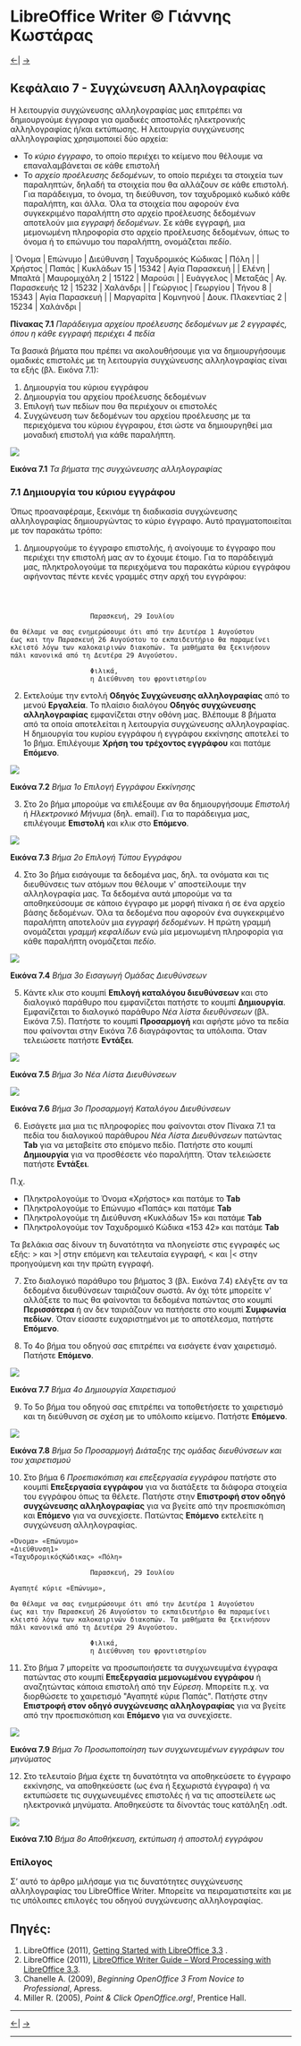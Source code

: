 # LibreOffice Writer  © Γιάννης Κωστάρας

[<-](LibreOfficeWriter_chap6.md)| [->](LibreOfficeWriter_chap8.md)

## Κεφάλαιο 7 - Συγχώνευση Αλληλογραφίας

Η λειτουργία συγχώνευσης αλληλογραφίας μας επιτρέπει να δημιουργούμε έγγραφα για ομαδικές αποστολές ηλεκτρονικής αλληλογραφίας ή/και εκτύπωσης.
Η λειτουργία συγχώνευσης αλληλογραφίας χρησιμοποιεί δύο αρχεία:
*	Το _κύριο έγγραφο_, το οποίο περιέχει το κείμενο που θέλουμε να επαναλαμβάνεται σε κάθε επιστολή
*	Το _αρχείο προέλευσης δεδομένων_, το οποίο περιέχει τα στοιχεία των παραληπτών, δηλαδή τα στοιχεία που θα αλλάζουν σε κάθε επιστολή. Για παράδειγμα, το όνομα, τη διεύθυνση, τον ταχυδρομικό κωδικό κάθε παραλήπτη, και άλλα.
Όλα τα στοιχεία που αφορούν ένα συγκεκριμένο παραλήπτη στο αρχείο προέλευσης δεδομένων αποτελούν μια _εγγραφή δεδομένων_. Σε κάθε εγγραφή, μια μεμονωμένη πληροφορία στο αρχείο προέλευσης δεδομένων, όπως το όνομα ή το επώνυμο του παραλήπτη, ονομάζεται _πεδίο_. 

| Όνομα	| Επώνυμο | Διεύθυνση | Ταχυδρομικός Κώδικας | Πόλη |
| Χρήστος | Παπάς |	 Κυκλάδων 15 | 15342 | Αγία Παρασκευή |
| Ελένη | Μπαλτά | Μαυρομιχάλη 2 | 15122 | Μαρούσι |
| Ευάγγελος | 	Μεταξάς |	Αγ. Παρασκευής 12 	| 15232 | Χαλάνδρι |
| Γεώργιος 	| Γεωργίου | Τήνου 8 | 15343  | Αγία Παρασκευή |
| Μαργαρίτα | 	Κομνηνού | 	Δουκ. Πλακεντίας 2 | 15234 | Χαλάνδρι | 

**Πίνακας 7.1** _Παράδειγμα αρχείου προέλευσης δεδομένων με 2 εγγραφές, όπου η κάθε εγγραφή περιέχει 4 πεδία_

Τα βασικά βήματα που πρέπει να ακολουθήσουμε για να δημιουργήσουμε ομαδικές επιστολές με τη λειτουργία συγχώνευσης αλληλογραφίας είναι τα εξής (βλ. Εικόνα 7.1):
1.	Δημιουργία του κύριου εγγράφου
2.	Δημιουργία του αρχείου προέλευσης δεδομένων
3.	Επιλογή των πεδίων που θα περιέχουν οι επιστολές
4.	Συγχώνευση των δεδομένων του αρχείου προέλευσης με τα περιεχόμενα του κύριου έγγραφου, έτσι ώστε να δημιουργηθεί μια μοναδική επιστολή για κάθε παραλήπτη.

![](assets/chap7/Fig1.png)

**Εικόνα 7.1** _Τα βήματα της συγχώνευσης αλληλογραφίας_

### 7.1 Δημιουργία του κύριου εγγράφου

Όπως προαναφέραμε, ξεκινάμε τη διαδικασία συγχώνευσης αλληλογραφίας δημιουργώντας το κύριο έγγραφο. Αυτό πραγματοποιείται με τον παρακάτω τρόπο:
1.	Δημιουργούμε το έγγραφο επιστολής, ή ανοίγουμε το έγγραφο που περιέχει την επιστολή μας αν το έχουμε έτοιμο. Για το παράδειγμά μας, πληκτρολογούμε τα περιεχόμενα του παρακάτω κύριου εγγράφου αφήνοντας πέντε κενές γραμμές στην αρχή του εγγράφου:

```
							


					Παρασκευή, 29 Ιουλίου

Θα θέλαμε να σας ενημερώσουμε ότι από την Δευτέρα 1 Αυγούστου 
έως και την Παρασκευή 26 Αυγούστου το εκπαιδευτήριο θα παραμείνει
κλειστό λόγω των καλοκαιρινών διακοπών. Τα μαθήματα θα ξεκινήσουν 
πάλι κανονικά από τη Δευτέρα 29 Αυγούστου.

					Φιλικά,
					η Διεύθυνση του φροντιστηρίου
```

2.	Εκτελούμε την εντολή **Οδηγός Συγχώνευσης αλληλογραφίας** από το μενού **Εργαλεία**. Το πλαίσιο διαλόγου **Οδηγός συγχώνευσης αλληλογραφίας** εμφανίζεται στην οθόνη μας. Βλέπουμε 8 βήματα από τα οποία αποτελείται η λειτουργία συγχώνευσης αλληλογραφίας. Η δημιουργία του κυρίου εγγράφου ή εγγράφου εκκίνησης αποτελεί το 1ο βήμα. Επιλέγουμε **Χρήση του τρέχοντος εγγράφου** και πατάμε **Επόμενο**.

![](assets/chap7/Fig2.png)

**Εικόνα 7.2** _Βήμα 1ο Επιλογή Εγγράφου Εκκίνησης_

3. Στο 2ο βήμα μπορούμε να επιλέξουμε αν θα δημιουργήσουμε _Επιστολή_ ή _Ηλεκτρονικό Μήνυμα_ (δηλ. email). Για το παράδειγμα μας, επιλέγουμε **Επιστολή** και κλικ στο **Επόμενο**.

![](assets/chap7/Fig3.png)

**Εικόνα 7.3** _Βήμα 2ο Επιλογή Τύπου Εγγράφου_

4. Στο 3ο βήμα εισάγουμε τα δεδομένα μας, δηλ. τα ονόματα και τις διευθύνσεις των ατόμων που θέλουμε ν' αποστείλουμε την αλληλογραφία μας. Τα δεδομένα αυτά μπορούμε να τα αποθηκεύσουμε σε κάποιο έγγραφο με μορφή πίνακα ή σε ένα αρχείο βάσης δεδομένων.
Όλα τα δεδομένα που αφορούν ένα συγκεκριμένο παραλήπτη αποτελούν μια _εγγραφή δεδομένων_. Η πρώτη γραμμή ονομάζεται _γραμμή κεφαλίδων_ ενώ μία μεμονωμένη πληροφορία για κάθε παραλήπτη ονομάζεται _πεδίο_.

![](assets/chap7/Fig4.png)

**Εικόνα 7.4** _Βήμα 3ο Εισαγωγή Ομάδας Διευθύνσεων_

5. Κάντε κλικ στο κουμπί **Επιλογή καταλόγου διευθύνσεων** και στο διαλογικό παράθυρο που εμφανίζεται πατήστε το κουμπί **Δημιουργία**. Εμφανίζεται το διαλογικό παράθυρο _Νέα λίστα διευθύνσεων_ (βλ. Εικόνα 7.5). Πατήστε το κουμπί **Προσαρμογή** και αφήστε μόνο τα πεδία που φαίνονται στην Εικόνα 7.6 διαγράφοντας τα υπόλοιπα. Όταν τελειώσετε πατήστε **Εντάξει**.

![](assets/chap7/Fig5.png)

**Εικόνα 7.5** _Βήμα 3ο Νέα Λίστα Διευθύνσεων_

![](assets/chap7/Fig6.png)

**Εικόνα 7.6** _Βήμα 3ο Προσαρμογή Καταλόγου Διευθύνσεων_

6. Εισάγετε μια μια τις πληροφορίες που φαίνονται στον Πίνακα 7.1 τα πεδία του διαλογικού παράθυρου _Νέα Λίστα Διευθύνσεων_ πατώντας **Tab** για να μεταβείτε στο επόμενο πεδίο. Πατήστε στο κουμπί **Δημιουργία** για να προσθέσετε νέο παραλήπτη. Όταν τελειώσετε πατήστε **Εντάξει**.

Π.χ.

*	Πληκτρολογούμε το Όνομα «Χρήστος» και πατάμε το **Tab**
*	Πληκτρολογούμε το Επώνυμο «Παπάς» και πατάμε **Tab**
*	Πληκτρολογούμε τη Διεύθυνση «Κυκλάδων 15» και πατάμε **Tab**
*	Πληκτρολογούμε τον Ταχυδρομικό Κώδικα «153 42» και πατάμε **Tab**

Τα βελάκια σας δίνουν τη δυνατότητα να πλοηγείστε στις εγγραφές ως εξής: &gt; και &gt;&#124; στην επόμενη και τελευταία εγγραφή, &lt; και &#124;&lt; στην προηγούμενη και την πρώτη εγγραφή.

7. Στο διαλογικό παράθυρο του βήματος 3 (βλ. Εικόνα 7.4) ελέγξτε αν τα δεδομένα διευθύνσεων ταιριάζουν σωστά. Αν όχι τότε μπορείτε ν' αλλάξετε το πως θα φαίνονται τα δεδομένα πατώντας στο κουμπί **Περισσότερα** ή αν δεν ταιριάζουν να πατήσετε στο κουμπί **Συμφωνία πεδίων**. Όταν είσαστε ευχαριστημένοι με το αποτέλεσμα, πατήστε **Επόμενο**.

8. Το 4ο βήμα του οδηγού σας επιτρέπει να εισάγετε έναν χαιρετισμό. Πατήστε **Επόμενο**.

![](assets/chap7/Fig7.png)

**Εικόνα 7.7** _Βήμα 4ο Δημιουργία Χαιρετισμού_

9. Το 5ο βήμα του οδηγού σας επιτρέπει να τοποθετήσετε το χαιρετισμό και τη διεύθυνση σε σχέση με το υπόλοιπο κείμενο. Πατήστε **Επόμενο**.

![](assets/chap7/Fig8.png)

**Εικόνα 7.8** _Βήμα 5ο Προσαρμογή Διάταξης της ομάδας διευθύνσεων και του χαιρετισμού_

10. Στο βήμα 6 _Προεπισκόπιση και επεξεργασία εγγράφου_ πατήστε στο κουμπί **Επεξεργασία εγγράφου** για να διατάξετε τα διάφορα στοιχεία του εγγράφου όπως τα θέλετε. Πατήστε στην **Επιστροφή στον οδηγό συγχώνευσης αλληλογραφίας** για να βγείτε από την προεπισκόπιση και **Επόμενο** για να συνεχίσετε. Πατώντας **Επόμενο** εκτελείτε η συγχώνευση αλληλογραφίας.

```
«Όνομα» «Επώνυμο» 
«Διεύθυνση1» 
«ΤαχυδρομικόςΚώδικας» «Πόλη» 
							
					Παρασκευή, 29 Ιουλίου

Αγαπητέ κύριε «Επώνυμο»,

Θα θέλαμε να σας ενημερώσουμε ότι από την Δευτέρα 1 Αυγούστου 
έως και την Παρασκευή 26 Αυγούστου το εκπαιδευτήριο θα παραμείνει 
κλειστό λόγω των καλοκαιρινών διακοπών. Τα μαθήματα θα ξεκινήσουν 
πάλι κανονικά από τη Δευτέρα 29 Αυγούστου.

					Φιλικά,
					η Διεύθυνση του φροντιστηρίου
```

11. Στο βήμα 7 μπορείτε να προσωποιήσετε τα συγχωνευμένα έγγραφα πατώντας στο κουμπί **Επεξεργασία μεμονωμένου εγγράφου** ή αναζητώντας κάποια επιστολή από την _Εύρεση_. Μπορείτε π.χ. να διορθώσετε το χαιρετισμό "Αγαπητέ κύριε Παπάς". Πατήστε στην **Επιστροφή στον οδηγό συγχώνευσης αλληλογραφίας** για να βγείτε από την προεπισκόπιση και **Επόμενο** για να συνεχίσετε. 

![](assets/chap7/Fig9.png)

**Εικόνα 7.9** _Βήμα 7ο Προσωποποίηση των συγχωνευμένων εγγράφων του μηνύματος_

12. Στο τελευταίο βήμα έχετε τη δυνατότητα να αποθηκεύσετε το έγγραφο εκκίνησης, να αποθηκεύσετε (ως ένα ή ξεχωριστά έγγραφα) ή να εκτυπώσετε τις συγχωνευμένες επιστολές ή να τις αποστείλετε ως ηλεκτρονικά μηνύματα. Αποθηκεύστε τα δίνοντάς τους κατάληξη .odt.

![](assets/chap7/Fig10.png)

**Εικόνα 7.10** _Βήμα 8ο Αποθήκευση, εκτύπωση ή αποστολή εγγράφου_

### Επίλογος

Σ’ αυτό το άρθρο μιλήσαμε για τις δυνατότητες συγχώνευσης αλληλογραφίας του LibreOffice Writer. Μπορείτε να πειραματιστείτε και με τις υπόλοιπες επιλογές του οδηγού συγχώνευσης αλληλογραφίας.

## Πηγές:

1. LibreOffice \(2011\), [Getting Started with LibreOffice 3.3](http://wiki.documentfoundation.org/images/c/c4/0100GS3-GettingStartedLibO.pdf) .
1. LibreOffice \(2011\), [LibreOffice Writer Guide – Word Processing with LibreOffice 3.3](http://wiki.documentfoundation.org/images/b/ba/0200WG3-WriterGuide.pdf).
1. Chanelle A. (2009), _Beginning OpenOffice 3 From Novice to Professional_, Apress.
1. Miller R. (2005), _Point & Click OpenOffice.org!_, Prentice Hall.

---

[<-](LibreOfficeWriter_chap6.md)| [->](LibreOfficeWriter_chap8.md)

---